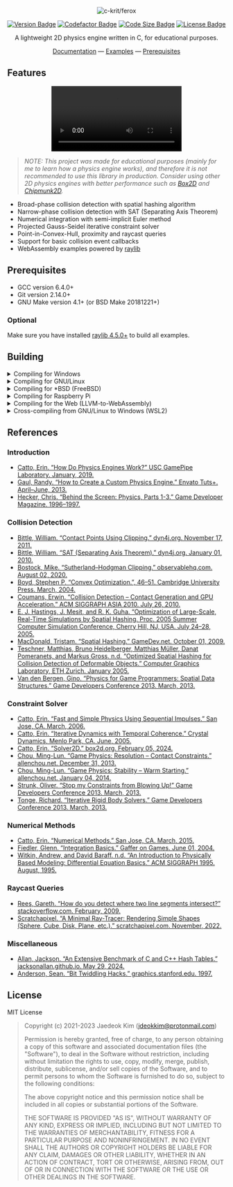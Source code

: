 <div align="center">

<img src="docs/static/images/readme-logo.png" alt="c-krit/ferox"><br>

[![Version Badge](https://img.shields.io/github/v/release/c-krit/ferox?include_prereleases)](https://github.com/c-krit/ferox/releases)
[![Codefactor Badge](https://www.codefactor.io/repository/github/c-krit/ferox/badge)](https://www.codefactor.io/repository/github/c-krit/ferox)
[![Code Size Badge](https://img.shields.io/github/languages/code-size/c-krit/ferox?color=brightgreen)](https://github.com/c-krit/ferox)
[![License Badge](https://img.shields.io/github/license/c-krit/ferox)](https://github.com/c-krit/ferox/blob/main/LICENSE)

A lightweight 2D physics engine written in C, for educational purposes.

[Documentation](/wiki) &mdash;
[Examples](./examples/src) &mdash;
[Prerequisites](#prerequisites)

</div>

## Features

<div align="center">
  <video src="https://github.com/user-attachments/assets/b8a8da2e-283b-4208-820b-914429b51e08" />
</div>

> *NOTE: This project was made for educational purposes (mainly for me to learn how a physics engine works), and therefore it is not recommended to use this library in production. Consider using other 2D physics engines with better performance such as [Box2D](https://github.com/erincatto/box2d) and [Chipmunk2D](https://github.com/slembcke/Chipmunk2D).*

- Broad-phase collision detection with spatial hashing algorithm
- Narrow-phase collision detection with SAT (Separating Axis Theorem)
- Numerical integration with semi-implicit Euler method
- Projected Gauss-Seidel iterative constraint solver
- Point-in-Convex-Hull, proximity and raycast queries
- Support for basic collision event callbacks
- WebAssembly examples powered by [raylib](https://github.com/raysan5/raylib)

## Prerequisites

- GCC version 6.4.0+
- Git version 2.14.0+
- GNU Make version 4.1+ (or BSD Make 20181221+)

### Optional

Make sure you have installed [raylib 4.5.0+](https://github.com/raysan5/raylib/releases/tag/4.5.0) to build all examples.

## Building

<details>
<summary>Compiling for Windows</summary>

### [MSYS2 (MinGW-w64)](https://www.msys2.org/)

Download the latest release of MSYS2 from [here](https://www.msys2.org/) and follow the instructions on the homepage.

```console
# MSYS2, UCRT 64-bit

$ pacman -Syu && pacman -S mingw-w64-ucrt-x86_64-gcc
$ git clone https://github.com/c-krit/ferox && cd ferox
$ make
```

Then you can install raylib by downloading the `mingw-w64-x86_64-raylib` package:

```console
$ pacman -S mingw-w64-x86_64-raylib
$ cd examples
```

You will also need to configure the `RAYLIB_INCLUDE_PATH` and `RAYLIB_LIBRARY_PATH` variables in `Makefile.mingw`:

```
$ vim Makefile.mingw
```

```
# TODO: Edit these values to match your raylib installation path!
RAYLIB_INCLUDE_PATH ?= /mingw64/include 
RAYLIB_LIBRARY_PATH ?= /mingw64/lib
```

Finally, in order to compile the examples, do:

```
$ make -f Makefile.mingw
```

<br />

### Visual Studio 2022

Download the latest release of this library from [here](https://github.com/c-krit/ferox/releases) and extract the `.zip` file to your working directory. Then, start [Windows PowerShell](https://learn.microsoft.com/en-us/powershell/scripting/windows-powershell/starting-windows-powershell?view=powershell-7.3) and type the following command to start the [Developer PowerShell](https://learn.microsoft.com/en-us/visualstudio/ide/reference/command-prompt-powershell?view=vs-2022):

```console
PS C:\Users\jdeokkim> & 'C:\Program Files\Microsoft Visual Studio\2022\Community\Common7\Tools\Launch-VsDevShell.ps1' -Arch amd64

**********************************************************************
** Visual Studio 2022 Developer PowerShell v17.7.4
** Copyright (c) 2022 Microsoft Corporation
**********************************************************************

PS C:\Users\jdeokkim\source\repos> ls ferox


    디렉터리: C:\Users\jdeokkim\source\repos\ferox


Mode                 LastWriteTime         Length Name
----                 -------------         ------ ----
d-----      2023-09-13   오후 9:15                .github
d-----      2023-09-13   오후 9:15                docs
d-----      2023-09-13   오후 9:15                examples
d-----      2023-09-13   오후 9:15                include
d-----      2023-09-13   오후 9:15                src
-a----      2023-09-13   오후 9:15           2599 .clang-format
-a----      2023-09-13   오후 9:15           1323 .gitignore
-a----      2023-09-13   오후 9:15            629 CREDITS.md
-a----      2023-09-13   오후 9:15           1099 LICENSE
-a----      2023-09-13   오후 9:15           2388 Makefile
-a----      2023-09-13   오후 9:15           1497 Makefile.emcc
-a----      2023-09-13   오후 9:15           1499 Makefile.mingw
-a----      2023-09-13   오후 9:15           2442 NMakefile
-a----      2023-09-13   오후 9:15          12944 README.md
```

In order to build this library, do:

```console
PS C:\Users\jdeokkim\source\repos> cd ferox
PS C:\Users\jdeokkim\source\repos\ferox> nmake -f NMakefile
```

<br />

### [w64devkit](https://github.com/skeeto/w64devkit)

Download the latest release of w64devkit from [here](https://github.com/skeeto/w64devkit/releases), extract the `.zip` file to your working directory, and run `w64devkit.exe`.

```console
$ mkdir ~/workspace && cd ~/workspace
$ wget https://github.com/c-krit/ferox/archive/refs/heads/main.zip && unzip main.zip
$ mv ferox-main ferox && cd ferox
```

In order to build this library, do:

```console
$ make -f Makefile.mingw
```

You may need to compile raylib for Windows before compiling the examples:

```console
$ cd .. && wget https://github.com/raysan5/raylib/archive/refs/tags/4.5.0.zip
$ unzip 4.5.0.zip && mv raylib-4.5.0 raylib
$ cd raylib/src && make -j`nproc`
```

Finally, in order to compile the examples, do:

```console
$ cd ~/workspace/ferox/examples
$ make -f Makefile.mingw RAYLIB_PATH=../../raylib
```

</details>

<details>
<summary>Compiling for GNU/Linux</summary>

### Arch Linux / Manjaro Linux

```console
$ sudo pacman -Syu && sudo pacman -S base-devel git
$ git clone https://github.com/c-krit/ferox ~/ferox && cd ~/ferox
$ make
```

In order to compile the examples, do:

```console
$ sudo pacman -Syu && sudo pacman -S alsa-lib mesa libx11 libxrandr \
  libxi libxcursor libxinerama
$ git clone https://github.com/raysan5/raylib ~/raylib && cd ~/raylib/src
$ make PLATFORM=PLATFORM_DESKTOP GLFW_LINUX_ENABLE_WAYLAND=OFF && make install
```

```console
$ cd ~/ferox/examples && make
```

### Debian / Ubuntu

```console
$ sudo apt install build-essential git
$ git clone https://github.com/c-krit/ferox ~/ferox && cd ~/ferox
$ make
```

In order to compile the examples, do:

```console
$ sudo apt update && sudo apt install libasound2-dev libgl1-mesa-dev \
  libglu1-mesa-dev libx11-dev libxrandr-dev libxi-dev libxcursor-dev \
  libxinerama-dev libxkbcommon-dev
$ git clone https://github.com/raysan5/raylib ~/raylib && cd ~/raylib/src
$ make PLATFORM=PLATFORM_DESKTOP GLFW_LINUX_ENABLE_WAYLAND=OFF && make install
```

```console
$ cd ~/ferox/examples && make
```

### Void Linux

```console
$ sudo xbps-install base-devel git
$ git clone https://github.com/c-krit/ferox ~/ferox && cd ~/ferox
$ make
```

In order to compile the examples, do:

```console
$ sudo xbps-install -Syu && sudo xbps-install alsa-lib-devel libglvnd-devel \
  libX11-devel libXrandr-devel libXi-devel libXcursor-devel libXinerama-devel mesa
$ git clone https://github.com/raysan5/raylib ~/raylib && cd ~/raylib/src
$ make PLATFORM=PLATFORM_DESKTOP GLFW_LINUX_ENABLE_WAYLAND=OFF && make install
```

```console
$ cd ~/ferox/examples && make
```

</details>

<details>
<summary>Compiling for *BSD (FreeBSD)</summary>

### FreeBSD

```console
$ sudo pkg install git
$ git clone https://github.com/c-krit/ferox && cd ferox
$ make
```

Then you can install raylib by downloading the `raylib` package:

```
$ sudo pkg install raylib
```

Finally, in order to compile the examples, do:

```console
$ cd examples
$ make RAYLIB_INCLUDE_PATH=/usr/local/include RAYLIB_LIBRARY_PATH=/usr/local/lib
```

</details>

<details>
<summary>Compiling for Raspberry Pi</summary>

### Raspberry Pi OS (Raspbian)

```console
$ sudo apt install build-essential git
$ git clone https://github.com/c-krit/ferox && cd ferox
$ make
```

You may need to recompile raylib for Raspberry Pi before compiling the examples:

```console
$ sudo apt install libdrm-dev libegl1-mesa-dev libgles2-mesa-dev libgbm-dev
$ git clone https://github.com/raysan5/raylib && cd raylib/src
$ make -j`nproc` PLATFORM=PLATFORM_DRM
```

Finally, in order to compile the examples, do:

```console
$ cd examples
$ make -f Makefile.drm
```

</details>

<details>
<summary>Compiling for the Web (LLVM-to-WebAssembly)</summary>

<br />

Compiling for the Web requires installation of the [Emscripten SDK](https://emscripten.org/).

### Debian / Ubuntu

```console
$ sudo apt install build-essential git
$ git clone https://github.com/emscripten-core/emsdk && cd emsdk
$ ./emsdk install latest
$ ./emsdk activate latest
$ source ./emsdk_env.sh
```

After setting up the environment variables for Emscripten SDK, do:

```console
$ git clone https://github.com/c-krit/ferox && cd ferox
$ make -f Makefile.emcc
```

You may need to recompile raylib for the Web before compiling the examples:

```console
$ git clone https://github.com/raysan5/raylib && cd raylib/src
$ make -j`nproc` PLATFORM=PLATFORM_WEB -B
```

Finally, in order to compile the examples, do:

```console
$ cd examples
$ make -f Makefile.emcc RAYLIB_PATH=../../raylib
$ emrun --no_browser ./bin/basic.html
```

</details>

<details>
<summary>Cross-compiling from GNU/Linux to Windows (WSL2)</summary>

### Debian / Ubuntu

```console
$ sudo apt install build-essential git mingw-w64
$ git clone https://github.com/c-krit/ferox && cd ferox
$ make -f Makefile.mingw
```

You may need to recompile raylib for Windows before compiling the examples:

```console
$ git clone https://github.com/raysan5/raylib && cd raylib/src
$ make -j`nproc` CC=x86_64-w64-mingw32-gcc AR=x86_64-w64-mingw32-ar OS=Windows_NT
```

Lastly, in order to compile the examples, do:

```console
$ cd examples
$ make -f Makefile.mingw RAYLIB_PATH=../../raylib
```

</details>

## References

### Introduction

- [Catto, Erin. “How Do Physics Engines Work?” USC GamePipe Laboratory. January, 2019.](https://github.com/erincatto/box2d-lite/blob/master/docs/HowDoPhysicsEnginesWork.pdf)
- [Gaul, Randy. “How to Create a Custom Physics Engine.” Envato Tuts+. April–June, 2013.](https://gamedevelopment.tutsplus.com/series/how-to-create-a-custom-physics-engine--gamedev-12715)
- [Hecker, Chris. “Behind the Screen: Physics, Parts 1-3.” Game Developer Magazine. 1996–1997.](https://www.chrishecker.com/Rigid_Body_Dynamics)

### Collision Detection

- [Bittle, William. “Contact Points Using Clipping.” dyn4j.org. November 17, 2011.](https://dyn4j.org/2011/11/contact-points-using-clipping/)
- [Bittle, William. “SAT (Separating Axis Theorem).” dyn4j.org. January 01, 2010.](https://dyn4j.org/2010/01/sat/)
- [Bostock, Mike. “Sutherland–Hodgman Clipping.” observablehq.com. August 02, 2020.](https://observablehq.com/@mbostock/sutherland-hodgman-clipping)
- [Boyd, Stephen P. “Convex Optimization.”, 46–51. Cambridge University Press. March, 2004.](https://web.stanford.edu/~boyd/cvxbook/bv_cvxbook.pdf)
- [Coumans, Erwin. “Collision Detection – Contact Generation and GPU Acceleration.” ACM SIGGRAPH ASIA 2010. July 26, 2010.](https://sgvr.kaist.ac.kr/~sungeui/Collision_tutorial/Erwin.pdf)
- [E. J. Hastings, J. Mesit, and R. K. Guha. “Optimization of Large-Scale, Real-Time Simulations by Spatial Hashing. Proc. 2005 Summer Computer Simulation Conference, Cherry Hill, NJ, USA. July 24–28, 2005.](https://scholar.google.com/citations?view_op=view_citation&hl=en&user=u_GkP-EAAAAJ&citation_for_view=u_GkP-EAAAAJ:UeHWp8X0CEIC)
- [MacDonald, Tristam. “Spatial Hashing.” GameDev.net. October 01, 2009.](https://www.gamedev.net/tutorials/programming/general-and-gameplay-programming/spatial-hashing-r2697/)
- [Teschner, Matthias, Bruno Heidelberger, Matthias Müller, Danat Pomeranets, and Markus Gross. n.d. “Optimized Spatial Hashing for Collision Detection of Deformable Objects.” Computer Graphics Laboratory, ETH Zurich. January 2005.](https://matthias-research.github.io/pages/publications/tetraederCollision.pdf)
- [Van den Bergen, Gino. “Physics for Game Programmers: Spatial Data Structures.” Game Developers Conference 2013. March, 2013.](https://storage.googleapis.com/google-code-archive-downloads/v2/code.google.com/box2d/GDC13_vandenBergen_Gino_Physics_Tut.pdf)

### Constraint Solver

- [Catto, Erin. “Fast and Simple Physics Using Sequential Impulses.” San Jose, CA. March, 2006.](https://box2d.org/files/ErinCatto_SequentialImpulses_GDC2006.pdf)
- [Catto, Erin. “Iterative Dynamics with Temporal Coherence.” Crystal Dynamics, Menlo Park, CA. June, 2005.](https://box2d.org/files/ErinCatto_IterativeDynamics_GDC2005.pdf)
- [Catto, Erin. “Solver2D.” box2d.org. February 05, 2024.](https://box2d.org/posts/2024/02/solver2d/)
- [Chou, Ming-Lun. “Game Physics: Resolution – Contact Constraints.” allenchou.net. December 31, 2013.](https://allenchou.net/2013/12/game-physics-resolution-contact-constraints/)
- [Chou, Ming-Lun. “Game Physics: Stability – Warm Starting.” allenchou.net. January 04, 2014.](http://allenchou.net/2014/01/game-physics-stability-warm-starting/)
- [Strunk, Oliver. “Stop my Constraints from Blowing Up!” Game Developers Conference 2013. March, 2013.](https://storage.googleapis.com/google-code-archive-downloads/v2/code.google.com/box2d/Strunk_Oliver_Stop_My_Constraints_From_Blowing_Up.pdf)
- [Tonge, Richard. “Iterative Rigid Body Solvers.” Game Developers Conference 2013. March, 2013.](https://archive.org/details/GDC2013Tonge)

### Numerical Methods

- [Catto, Erin. “Numerical Methods.” San Jose, CA. March, 2015.](https://box2d.org/files/ErinCatto_NumericalMethods_GDC2015.pdf)
- [Fiedler, Glenn. “Integration Basics.” Gaffer on Games. June 01, 2004.](https://gafferongames.com/post/integration_basics/)
- [Witkin, Andrew, and David Baraff. n.d. “An Introduction to Physically Based Modeling: Differential Equation Basics.” ACM SIGGRAPH 1995. August, 1995.](http://www.cs.cmu.edu/~baraff/sigcourse/index.html)

### Raycast Queries

- [Rees, Gareth. “How do you detect where two line segments intersect?” stackoverflow.com. February, 2009.](https://stackoverflow.com/questions/563198/how-do-you-detect-where-two-line-segments-intersect/565282#565282)
- [Scratchapixel. “A Minimal Ray-Tracer: Rendering Simple Shapes (Sphere, Cube, Disk, Plane, etc.).” scratchapixel.com. November, 2022.](https://www.scratchapixel.com/lessons/3d-basic-rendering/minimal-ray-tracer-rendering-simple-shapes/ray-sphere-intersection.html)

### Miscellaneous

- [Allan, Jackson. “An Extensive Benchmark of C and C++ Hash Tables.” jacksonallan.github.io. May 29, 2024.](https://jacksonallan.github.io/c_cpp_hash_tables_benchmark/)
- [Anderson, Sean. “Bit Twiddling Hacks.” graphics.stanford.edu. 1997.](http://graphics.stanford.edu/%7Eseander/bithacks.html)

## License

MIT License

> Copyright (c) 2021-2023 Jaedeok Kim (jdeokkim@protonmail.com)
> 
> Permission is hereby granted, free of charge, to any person obtaining a copy
> of this software and associated documentation files (the "Software"), to deal
> in the Software without restriction, including without limitation the rights
> to use, copy, modify, merge, publish, distribute, sublicense, and/or sell
> copies of the Software, and to permit persons to whom the Software is
> furnished to do so, subject to the following conditions:
> 
> The above copyright notice and this permission notice shall be included in all
> copies or substantial portions of the Software.
> 
> THE SOFTWARE IS PROVIDED "AS IS", WITHOUT WARRANTY OF ANY KIND, EXPRESS OR
> IMPLIED, INCLUDING BUT NOT LIMITED TO THE WARRANTIES OF MERCHANTABILITY,
> FITNESS FOR A PARTICULAR PURPOSE AND NONINFRINGEMENT. IN NO EVENT SHALL THE
> AUTHORS OR COPYRIGHT HOLDERS BE LIABLE FOR ANY CLAIM, DAMAGES OR OTHER
> LIABILITY, WHETHER IN AN ACTION OF CONTRACT, TORT OR OTHERWISE, ARISING FROM,
> OUT OF OR IN CONNECTION WITH THE SOFTWARE OR THE USE OR OTHER DEALINGS IN THE
> SOFTWARE. 
